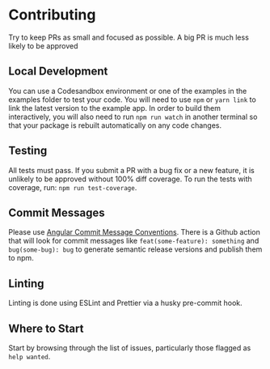 # Contributing

Try to keep PRs as small and focused as possible. A big PR is much less likely to be approved

## Local Development

You can use a Codesandbox environment or one of the examples in the examples folder to test your code. You will need to use `npm` or `yarn link` to link the latest version to the example app. In order to build them interactively, you will also need to run `npm run watch` in another terminal so that your package is rebuilt automatically on any code changes.

## Testing

All tests must pass. If you submit a PR with a bug fix or a new feature, it is unlikely to be approved without 100% diff coverage. To run the tests with coverage, run: `npm run test-coverage`.

## Commit Messages

Please use [Angular Commit Message Conventions](https://github.com/semantic-release/semantic-release#commit-message-format). There is a Github action that will look for commit messages like `feat(some-feature): something` and `bug(some-bug): bug` to generate semantic release versions and publish them to npm.

## Linting

Linting is done using ESLint and Prettier via a husky pre-commit hook.

## Where to Start

Start by browsing through the list of issues, particularly those flagged as `help wanted`.
